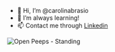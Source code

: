 - 👋 Hi, I’m @carolinabrasio
- 🌱 I’m always learning!
- 📫 Contact me through [Linkedin](linkedin.com/in/carolinabrasio)

![Open Peeps - Standing](https://user-images.githubusercontent.com/57901416/170011411-59eda309-b712-4278-91d5-7a162b4c0a2f.png)

<!---
carolinabrasio/carolinabrasio is a ✨ special ✨ repository because its `README.md` (this file) appears on your GitHub profile.
You can click the Preview link to take a look at your changes.
--->
